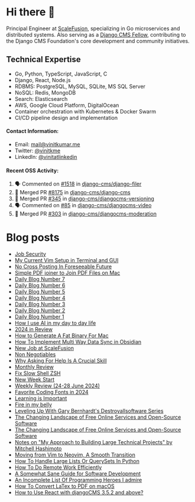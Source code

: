 # Hi there 👋

Principal Engineer at [ScaleFusion](https://scalefusion.com/), specializing in Go microservices and distributed systems. Also serving as a [Django CMS Fellow](https://www.django-cms.org/en/blog/2024/11/07/welcoming-vinit-kumar-as-the-newest-django-cms-fellow/), contributing to the Django CMS Foundation's core development and community initiatives.

## Technical Expertise

- Go, Python, TypeScript, JavaScript, C
- Django, React, Node.js
- RDBMS: PostgreSQL, MySQL, SQLite, MS SQL Server
- NoSQL: Redis, MongoDB
- Search: Elasticsearch
- AWS, Google Cloud Platform, DigitalOcean
- Container orchestration with Kubernetes & Docker Swarm
- CI/CD pipeline design and implementation

#### Contact Information:

- Email: <a href="mailto:mail@vinitkumar.me">mail@vinitkumar.me</a>
- Twitter: [@vinitkme](https://twitter.com/vinitkme)
- LinkedIn: [@vinitatlinkedin](https://www.linkedin.com/in/vinitatlinkedin/)  

#### Recent OSS Activity:

<!--START_SECTION:activity-->
1. 🗣 Commented on [#1518](https://github.com/django-cms/django-filer/pull/1518#issuecomment-2711354015) in [django-cms/django-filer](https://github.com/django-cms/django-filer)
2. 🎉 Merged PR [#8175](https://github.com/django-cms/django-cms/pull/8175) in [django-cms/django-cms](https://github.com/django-cms/django-cms)
3. 🎉 Merged PR [#345](https://github.com/django-cms/djangocms-versioning/pull/345) in [django-cms/djangocms-versioning](https://github.com/django-cms/djangocms-versioning)
4. 🗣 Commented on [#85](https://github.com/django-cms/djangocms-video/pull/85#issuecomment-2704511722) in [django-cms/djangocms-video](https://github.com/django-cms/djangocms-video)
5. 🎉 Merged PR [#303](https://github.com/django-cms/djangocms-moderation/pull/303) in [django-cms/djangocms-moderation](https://github.com/django-cms/djangocms-moderation)
<!--END_SECTION:activity-->

# Blog posts
<!-- BLOG-POST-LIST:START -->
- [Job Security](https://vinitkumar.me/job-security/)
- [My Current Vim Setup in Terminal and GUI](https://vinitkumar.me/current-vim-setup/)
- [No Cross Posting In Foreseeable Future](https://vinitkumar.me/no-cross-posting/)
- [Simple PDF joiner to Join PDF Files on Mac](https://vinitkumar.me/pdf-joiner/)
- [Daily Blog Number 7](https://vinitkumar.me/daily-short-blog-7/)
- [Daily Blog Number 6](https://vinitkumar.me/daily-short-blog-6/)
- [Daily Blog Number 5](https://vinitkumar.me/daily-short-blog-5/)
- [Daily Blog Number 4](https://vinitkumar.me/daily-short-blog-4/)
- [Daily Blog Number 3](https://vinitkumar.me/daily-short-blog-3/)
- [Daily Blog Number 2](https://vinitkumar.me/daily-short-blog-2/)
- [Daily Blog Number 1](https://vinitkumar.me/daily-short-blog-1/)
- [How I use AI in my day to day life](https://vinitkumar.me/how-i-use-ai/)
- [2024 in Review](https://vinitkumar.me/2024-a-review/)
- [How to Generate A Fat Binary For Mac](https://vinitkumar.me/how-to-generate-fat-binary-mac/)
- [How To Implement Multi Way Data Sync in Obsidian](https://vinitkumar.me/implement-multi-way-sync-obsidian/)
- [New Job at ScaleFusion](https://vinitkumar.me/new-job/)
- [Non Negotiables](https://vinitkumar.me/non-negotiables/)
- [Why Asking For Help Is A Crucial Skill](https://vinitkumar.me/ask-for-help/)
- [Monthly Review](https://vinitkumar.me/monthly-review/)
- [Fix Slow Shell ZSH](https://vinitkumar.me/fix-slow-zsh-shell/)
- [New Week Start](https://vinitkumar.me/weekstart-july-1/)
- [Weekly Review &lpar;24-28 June 2024&rpar;](https://vinitkumar.me/weekly-review-1/)
- [Favorite Coding Fonts in 2024](https://vinitkumar.me/favourite-coding-font/)
- [Learning is Important](https://vinitkumar.me/always-learning/)
- [Fire in my belly](https://vinitkumar.me/fire-in-my-belly/)
- [Leveling Up With Gary Bernhardt&#39;s Destroyallsoftware Series](https://vinitkumar.me/coding-from-scratch/)
- [The Changing Landscape of Free Online Services and Open-Source Software](https://vinitkumar.me/changing-oss-landscape/)
- [The Changing Landscape of Free Online Services and Open-Source Software](https://vinitkumar.me/ask-for-help/changing-oss-landscape/)
- [Notes on &quot;My Approach to Building Large Technical Projects&quot; by Mitchell Hashimoto](https://vinitkumar.me/how-to-approach-large-projects/)
- [Moving from Vim to Neovim, A Smooth Transition](https://vinitkumar.me/vim-to-nvim-transition/)
- [How To Handle Large Lists Or QuerySets In Python](https://vinitkumar.me/memory-efficient-python/)
- [How To Do Remote Work Efficiently](https://vinitkumar.me/how-to-remote/)
- [A Somewhat Sane Guide for Software Development](https://vinitkumar.me/development-practises/)
- [An Incomplete List Of Programming Heroes I admire](https://vinitkumar.me/programming-heroes/)
- [How To Convert LaTex to PDF on macOS](https://vinitkumar.me/2019-01-16-Converting-Latex-to-PDF-on-macOS/)
- [How to Use React with djangoCMS 3.5.2 and above?](https://vinitkumar.me/2018-05-24-React-With-Django-CMS/)
<!-- BLOG-POST-LIST:END -->
